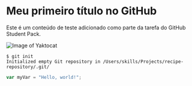 # Meu primeiro título no GitHub

Este é um conteúdo de teste adicionado como parte da tarefa do GitHub Student Pack.

![Image of Yaktocat](https://octodex.github.com/images/yaktocat.png)

```
$ git init
Initialized empty Git repository in /Users/skills/Projects/recipe-repository/.git/
```

```javascript
var myVar = "Hello, world!";
```


